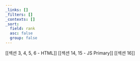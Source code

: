 ```yaml
---
_links: []
_filters: []
_contexts: []
_sort:
  field: rank
  asc: false
  group: false
---
```

[[섹션 3, 4, 5, 6 - HTML]]
[[섹션 14, 15 - JS Primary]]
[[섹션 16]]
